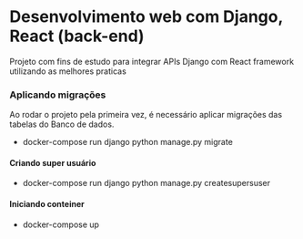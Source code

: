 # Desenvolvimento web com Django, React (back-end)

Projeto com fins de estudo para integrar APIs Django com React framework utilizando as melhores praticas

### Aplicando migrações

Ao rodar o projeto pela primeira vez, é necessário aplicar migrações das tabelas do Banco de dados.

- docker-compose run django python manage.py migrate

#### Criando super usuário

- docker-compose run django python manage.py createsupersuser

#### Iniciando conteiner

- docker-compose up
